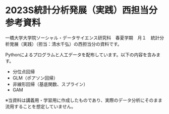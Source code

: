 # 2023S統計分析発展（実践）西担当分　参考資料

一橋大学大学院ソーシャル・データサイエンス研究科　春夏学期　月１　統計分析発展（実践）（担当：清水千弘）の西担当分の資料です。

Pythonによるプログラムと人工データを配布しています。以下の内容を含みます。

- 分位点回帰
- GLM（ポアソン回帰）
- 非線形回帰（基底関数、スプライン）
- GAM

※当資料は講義用・学習用に作成したものであり、実際のデータ分析にそのまま流用することを想定していません。